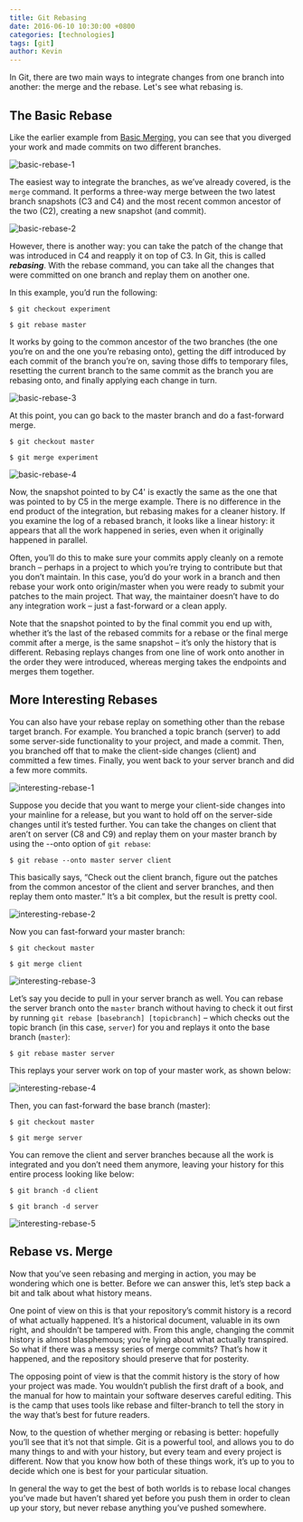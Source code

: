 ```yaml
---
title: Git Rebasing
date: 2016-06-10 10:30:00 +0800
categories: [technologies]
tags: [git]
author: Kevin
---
```


In Git, there are two main ways to integrate changes from one branch into another: the merge and the rebase. Let's see what rebasing is.

## The Basic Rebase

Like the earlier example from [Basic Merging](/2016/git-branching/#basic_merging), you can see that you diverged your work and made commits on two different branches.

![basic-rebase-1](/images/posts/git/basic-rebase-1.png)

The easiest way to integrate the branches, as we’ve already covered, is the `merge` command. It performs a three-way merge between the two latest branch snapshots (C3 and C4) and the most recent common ancestor of the two (C2), creating a new snapshot (and commit).

![basic-rebase-2](/images/posts/git/basic-rebase-2.png)

However, there is another way: you can take the patch of the change that was introduced in C4 and reapply it on top of C3. In Git, this is called ***rebasing***. With the rebase command, you can take all the changes that were committed on one branch and replay them on another one.

In this example, you’d run the following:

    $ git checkout experiment
    
    $ git rebase master
    
It works by going to the common ancestor of the two branches (the one you’re on and the one you’re rebasing onto), getting the diff introduced by each commit of the branch you’re on, saving those diffs to temporary files, resetting the current branch to the same commit as the branch you are rebasing onto, and finally applying each change in turn.

![basic-rebase-3](/images/posts/git/basic-rebase-3.png)

At this point, you can go back to the master branch and do a fast-forward merge.

    $ git checkout master
    
    $ git merge experiment
    
![basic-rebase-4](/images/posts/git/basic-rebase-4.png)

Now, the snapshot pointed to by C4' is exactly the same as the one that was pointed to by C5 in the merge example. There is no difference in the end product of the integration, but rebasing makes for a cleaner history. If you examine the log of a rebased branch, it looks like a linear history: it appears that all the work happened in series, even when it originally happened in parallel.

Often, you’ll do this to make sure your commits apply cleanly on a remote branch – perhaps in a project to which you’re trying to contribute but that you don’t maintain. In this case, you’d do your work in a branch and then rebase your work onto origin/master when you were ready to submit your patches to the main project. That way, the maintainer doesn’t have to do any integration work – just a fast-forward or a clean apply.

Note that the snapshot pointed to by the final commit you end up with, whether it’s the last of the rebased commits for a rebase or the final merge commit after a merge, is the same snapshot – it’s only the history that is different. Rebasing replays changes from one line of work onto another in the order they were introduced, whereas merging takes the endpoints and merges them together.

## More Interesting Rebases

You can also have your rebase replay on something other than the rebase target branch. For example. You branched a topic branch (server) to add some server-side functionality to your project, and made a commit. Then, you branched off that to make the client-side changes (client) and committed a few times. Finally, you went back to your server branch and did a few more commits.


![interesting-rebase-1](/images/posts/git/interesting-rebase-1.png)

Suppose you decide that you want to merge your client-side changes into your mainline for a release, but you want to hold off on the server-side changes until it’s tested further. You can take the changes on client that aren’t on server (C8 and C9) and replay them on your master branch by using the --onto option of `git rebase`:

    $ git rebase --onto master server client
    
This basically says, “Check out the client branch, figure out the patches from the common ancestor of the client and server branches, and then replay them onto master.” It’s a bit complex, but the result is pretty cool.

![interesting-rebase-2](/images/posts/git/interesting-rebase-2.png)

Now you can fast-forward your master branch:

    $ git checkout master
    
    $ git merge client
    
![interesting-rebase-3](/images/posts/git/interesting-rebase-3.png)


Let’s say you decide to pull in your server branch as well. You can rebase the server branch onto the `master` branch without having to check it out first by running `git rebase [basebranch] [topicbranch]` – which checks out the topic branch (in this case, `server`) for you and replays it onto the base branch (`master`):

    $ git rebase master server
    
This replays your server work on top of your master work, as shown below:

![interesting-rebase-4](/images/posts/git/interesting-rebase-4.png)

Then, you can fast-forward the base branch (master):


    $ git checkout master
    
    $ git merge server
    
You can remove the client and server branches because all the work is integrated and you don’t need them anymore, leaving your history for this entire process looking like below:

    $ git branch -d client
    
    $ git branch -d server
    
![interesting-rebase-5](/images/posts/git/interesting-rebase-5.png)


## Rebase vs. Merge

Now that you’ve seen rebasing and merging in action, you may be wondering which one is better. Before we can answer this, let’s step back a bit and talk about what history means.

One point of view on this is that your repository’s commit history is a record of what actually happened. It’s a historical document, valuable in its own right, and shouldn’t be tampered with. From this angle, changing the commit history is almost blasphemous; you’re lying about what actually transpired. So what if there was a messy series of merge commits? That’s how it happened, and the repository should preserve that for posterity.

The opposing point of view is that the commit history is the story of how your project was made. You wouldn’t publish the first draft of a book, and the manual for how to maintain your software deserves careful editing. This is the camp that uses tools like rebase and filter-branch to tell the story in the way that’s best for future readers.

Now, to the question of whether merging or rebasing is better: hopefully you’ll see that it’s not that simple. Git is a powerful tool, and allows you to do many things to and with your history, but every team and every project is different. Now that you know how both of these things work, it’s up to you to decide which one is best for your particular situation.

In general the way to get the best of both worlds is to rebase local changes you’ve made but haven’t shared yet before you push them in order to clean up your story, but never rebase anything you’ve pushed somewhere.
